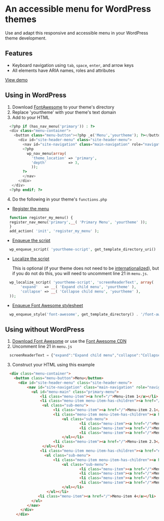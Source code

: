 # An accessible menu for WordPress themes
Use and adapt this responsive and accessible menu in your WordPress theme development. 

## Features
* Keyboard navigation using `tab`, `space`, `enter`, and arrow keys
* All elements have ARIA names, roles and attributes

[View demo](https://theme-smith.github.io/accessible-nav-wp/)

## Using in WordPress
1. Download [FontAwesome](http://fontawesome.io/) to your theme's directory
2. Replace 'yourtheme' with your theme's text domain
3. Add to your HTML
```php
  <?php if (has_nav_menu('primary')) : ?>
  <div class="menu-container">     
    <button class="menu-button"><?php _e('Menu','yourtheme'); ?></button>
      <div id="site-header-menu" class="site-header-menu">
        <nav id="site-navigation" class="main-navigation" role="navigation" aria-label="<?php esc_attr_e('Primary Menu', 'yourtheme'); ?>">
        <?php
          wp_nav_menu(array(
	        'theme_location' => 'primary',
	        'depth'          => 3,
	        ));
        ?>
        </nav>
      </div>
   </div>
  <?php endif; ?>
```
4. Do the following in your theme's `functions.php`
  * [Register the menu](https://codex.wordpress.org/Navigation_Menus)

```php
  function register_my_menu() {
  register_nav_menu('primary',__( 'Primary Menu', 'yourtheme' ));
  }
  add_action( 'init', 'register_my_menu' );
```
  * [Enqueue the script](https://developer.wordpress.org/reference/functions/wp_enqueue_script/) 

```php
  wp_enqueue_script( 'yourtheme-script', get_template_directory_uri() . 'menu.js', array('jquery'), 'ver.', true );
```
  * [Localize the script](https://codex.wordpress.org/Function_Reference/wp_localize_script)

    This is optional (if your theme does not need to be [internationalized](https://developer.wordpress.org/themes/functionality/internationalization/)), but if you do not do this, you will need to uncomment line 21 in `menu.js`.
```php
  wp_localize_script( 'yourtheme-script', 'screenReaderText', array(
	   'expand'   => __( 'Expand child menu', 'yourtheme' ),
	   'collapse' => __( 'Collapse child menu', 'yourtheme' ),
  ));
```
  * [Enqueue Font Awesome stylesheet](https://developer.wordpress.org/reference/functions/wp_enqueue_style/)
```php
  wp_enqueue_style('font-awesome', get_template_directory() . '/font-awesome/font-awesome.css'); 
```
## Using without WordPress
1. [Download Font Awesome](http://fontawesome.io/get-started/) or use the [Font Awesome CDN](https://cdn.fontawesome.com/)
2. Uncomment line 21 in `menu.js`
```javascript
  screenReaderText = {"expand":"Expand child menu","collapse":"Collapse child menu"};
```
3. Construct your HTML using this example
```html
  <div class="menu-container">     
    <button class="menu-button">Menu</button>
      <div id="site-header-menu" class="site-header-menu">
          <nav id="site-navigation" class="main-navigation" role="navigation" aria-label="Primary Menu">
            <ul id="menu-main" class="primary-menu">
                <li class="menu-item"><a href="/">Menu-item 1</a></li>
                <li class="menu-item menu-item-has-children"><a href="/">Menu-item 2</a>
                 <ul class="sub-menu">
                      <li class="menu-item"><a href="/">Menu-item 2.1</a></li>
                      <li class="menu-item menu-item-has-children"><a href="/">Menu-item 2.2</a>
                          <ul class="sub-menu">
                                  <li class="menu-item"><a href="/">Menu-item 2.2.1</a></li>
                                  <li class="menu-item"><a href="/">Menu-item 2.2.2</a></li>
                                  <li class="menu-item"><a href="/">Menu-item 2.2.3</a></li>
                          </ul></li>
                      <li class="menu-item"><a href="/">Menu-item 2.3</a></li>
                 </ul></li>
                <li class="menu-item menu-item-has-children"><a href="#">Menu-item 3</a>
                  <ul class="sub-menu">
                      <li class="menu-item menu-item-has-children"><a href="#">Menu-item 3.1</a>
                          <ul class="sub-menu">
                                  <li class="menu-item"><a href="/">Menu-item 3.1.1</a></li>
                                  <li class="menu-item"><a href="/">Menu-item 3.1.2</a></li>
                                  <li class="menu-item"><a href="/">Menu-item 3.1.3</a></li>
                                  <li class="menu-item"><a href="/">Menu-item 3.1.4</a></li>
                          </ul></li>
                   </ul></li>
               <li class="menu-item"><a href="/">Menu-item 4</a></li>
            </ul>
          </nav>
       </div>
     </div>
```
